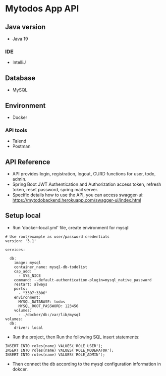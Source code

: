 # Mytodos App API

## Java version

- Java 19

### IDE

- IntelliJ

## Database

- MySQL

## Environment
- Docker

### API tools

- Talend
- Postman

## API Reference
- API provides login, registration, logout, CURD functions for user, todo, admin.
- Spring Boot JWT Authentication and Authorization access token, refresh token, reset password, spring mail server.
- Specific details how to use the API, you can access swagger-ui:
  https://mytodobackend.herokuapp.com/swagger-ui/index.html

## Setup local

- Run 'docker-local.yml' file, create environment for mysql

```shell
# Use root/example as user/password credentials
version: '3.1'

services:

  db:
    image: mysql
    container_name: mysql-db-todolist
    cap_add:
      - SYS_NICE
    command: --default-authentication-plugin=mysql_native_password
    restart: always
    ports:
      - "3307:3306"
    environment:
      MYSQL_DATABASE: todos
      MYSQL_ROOT_PASSWORD: 123456
    volumes:
      - ./docker/db:/var/lib/mysql
volumes:
  db:
    driver: local
```
- Run the project, then Run the following SQL insert statements:

```shell
INSERT INTO roles(name) VALUES('ROLE_USER');
INSERT INTO roles(name) VALUES('ROLE_MODERATOR');
INSERT INTO roles(name) VALUES('ROLE_ADMIN');

```

- Then connect the db according to the mysql configuration information in dokcer.



